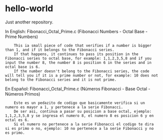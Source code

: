 # hello-world

Just another repository.

In English:
	Fibonacci_Octal_Prime.c (Fibonacci Numbers - Octal Base - Prime Numbers)
	
		This ia small piece of code that verifies if a number is bigger than 1, and if it belongs to the Fibonacci series.
		If that happens, it continues to pass its position in the Fibonacci series to octal base, for example: 1,1,2,3,5,8 and if you input the number 8, the number 8 is position 6 in the series and in octal base is 6.
		If the number doesn't belong to the Fibonacci series, the code will tell you if it is a prime number or not, for example: 10 does not belong to the Fibonacci series and it is not prime.
		
En Español:
	Fibonacci_Octal_Prime.c (Números Fibonacci - Base Octal - Números Primos)
	
		Este es un pedazito de codigo que basicamente verifica si un numero es mayor a 1, y pertenece a la serie Fibonacci.
		De ser asi, continua a pasar su posicion a base octal, ejemplo: 1,1,2,3,5,8 y se ingresa el numero 8, el numero 8 es posicion 6 y en octal es 6.
		Si el numero no pertenece a la serie Fibonacci el codigo te dira si es primo o no, ejemplo: 10 no pertenece a la serie Fibonacci y no es primo.
		
